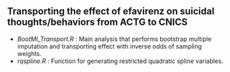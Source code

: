 ## Transporting the effect of efavirenz on suicidal thoughts/behaviors from ACTG to CNICS
- *BootMI_Transport.R* : Main analysis that performs bootstrap multiple imputation and transporting effect with inverse odds of sampling weights.
- *rqspline.R* : Function for generating restricted quadratic spline variables.
